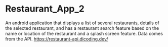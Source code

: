 # Restaurant_App_2
 An android application that displays a list of several restaurants, details of the selected restaurant, and has a restaurant search feature based on the name or location of the restaurant and a splash screen feature. Data comes from the API. https://restaurant-api.dicoding.dev/
